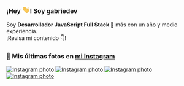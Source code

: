 <h3>¡Hey <img src="https://raw.githubusercontent.com/ABSphreak/ABSphreak/master/gifs/Hi.gif" width="20px" decondig="async">! Soy gabriedev</h3>

<p>Soy <strong>Desarrollador JavaScript Full Stack 🚀</strong> más con un año y medio experiencia.<br />¡Revisa mi contenido 👇!</p>

### 📸 Mis últimas fotos en [mi Instagram](https://instagram.com/gabrie.dev)


<a href='https://instagram.com/p/CtruQitPJU1' target='_blank'>
  <img width='20%' src='https://instagram.fkiv8-1.fna.fbcdn.net/v/t51.2885-15/354557634_595647665883083_2498794285121939883_n.jpg?stp=dst-jpg_e15_fr_s1080x1080&_nc_ht=instagram.fkiv8-1.fna.fbcdn.net&_nc_cat=111&_nc_ohc=kxWO59jV8oIAX_G1hsy&edm=APU89FABAAAA&ccb=7-5&oh=00_AfBuV5Hntpk8b346LnCCGaKmB6dD5gsameM66o6_0jZj7w&oe=649B18A3&_nc_sid=f4eaf9' alt='Instagram photo' />
</a>
<a href='https://instagram.com/p/CtrtZEhvfjK' target='_blank'>
  <img width='20%' src='https://instagram.fkiv8-1.fna.fbcdn.net/v/t51.2885-15/354566352_1280061536273536_3184760590463359796_n.jpg?stp=dst-jpg_e15&_nc_ht=instagram.fkiv8-1.fna.fbcdn.net&_nc_cat=104&_nc_ohc=P2X2VPPCM74AX_sKqZI&edm=APU89FABAAAA&ccb=7-5&oh=00_AfC_VWZBSdrAU2Lbz7a4qfMiq9Hi4jcQHCvmuquAJwOpmg&oe=649C77DC&_nc_sid=f4eaf9' alt='Instagram photo' />
</a>
<a href='https://instagram.com/p/CtDUXiGIwfW' target='_blank'>
  <img width='20%' src='https://instagram.fkiv8-1.fna.fbcdn.net/v/t51.2885-15/350888316_2281662725376540_4082540287140756007_n.jpg?stp=dst-jpg_e15&_nc_ht=instagram.fkiv8-1.fna.fbcdn.net&_nc_cat=100&_nc_ohc=xegkfgsD72YAX9OtzO6&edm=APU89FABAAAA&ccb=7-5&oh=00_AfC8lmbk7PziXgfsKy-Oa7nSoEnXMoayGa31UdLq1IfKDw&oe=649B3DD8&_nc_sid=f4eaf9' alt='Instagram photo' />
</a>
<a href='https://instagram.com/p/CoTfm_INWyt' target='_blank'>
  <img width='20%' src='https://instagram.fkiv8-1.fna.fbcdn.net/v/t51.2885-15/321050480_935030397667260_4356312353538439528_n.jpg?stp=dst-jpg_e15&_nc_ht=instagram.fkiv8-1.fna.fbcdn.net&_nc_cat=100&_nc_ohc=WoTRmPOuPHUAX83VTiE&edm=APU89FABAAAA&ccb=7-5&oh=00_AfCRhi6zTAKpK3ToN_JYwnFOvwODa4EyZ0QIrV_eMJ24_g&oe=649B0017&_nc_sid=f4eaf9' alt='Instagram photo' />
</a>
